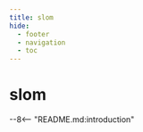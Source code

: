 ```yaml
---
title: slom
hide:
  - footer
  - navigation
  - toc
---
```


# slom

--8<-- "README.md:introduction"
